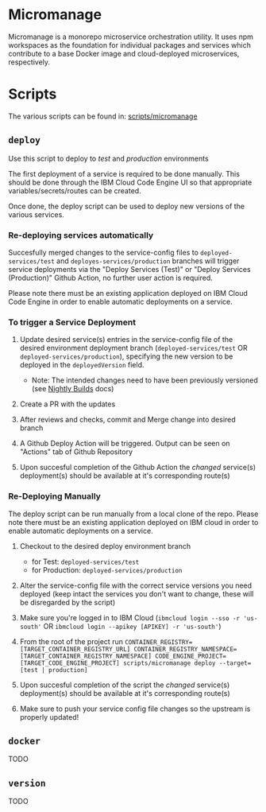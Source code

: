 # Micromanage

Micromanage is a monorepo microservice orchestration utility. It uses npm workspaces as the
foundation for individual packages and services which contribute to a base Docker image and
cloud-deployed microservices, respectively.

# Scripts

The various scripts can be found in: [scripts/micromanage](../scripts/micromanage)

## `deploy`

Use this script to deploy to _test_ and _production_ environments

The first deployment of a service is required to be done manually. This should be done through the
IBM Cloud Code Engine UI so that appropriate variables/secrets/routes can be created.

Once done, the deploy script can be used to deploy new versions of the various services.

### Re-deploying services automatically

Succesfully merged changes to the service-config files to `deployed-services/test` and
`deployes-services/production` branches will trigger service deployments via the "Deploy Services
(Test)" or "Deploy Services (Production)" Github Action, no further user action is required.

Please note there must be an existing application deployed on IBM Cloud Code Engine in order to
enable automatic deployments on a service.

### To trigger a Service Deployment

1. Update desired service(s) entries in the service-config file of the desired environment
   deployment branch (`deployed-services/test` OR `deployed-services/production`), specifying the
   new version to be deployed in the `deployedVersion` field.

   - Note: The intended changes need to have been previously versioned (see
     [Nightly Builds](./nightly-builds.md) docs)

2. Create a PR with the updates

3. After reviews and checks, commit and Merge change into desired branch

4. A Github Deploy Action will be triggered. Output can be seen on "Actions" tab of Github
   Repository

5. Upon succesful completion of the Github Action the _changed_ service(s) deployment(s) should be
   available at it's corresponding route(s)

### Re-Deploying Manually

The deploy script can be run manually from a local clone of the repo. Please note there must be an
existing application deployed on IBM cloud in order to enable automatic deployments on a service.

1. Checkout to the desired deploy environment branch

   - for Test: `deployed-services/test`
   - for Production: `deployed-services/production`

2. Alter the service-config file with the correct service versions you need deployed (keep intact
   the services you don't want to change, these will be disregarded by the script)

3. Make sure you're logged in to IBM Cloud (`ibmcloud login --sso -r 'us-south'` OR
   `ibmcloud login --apikey [APIKEY] -r 'us-south'`)

4. From the root of the project run
   `CONTAINER_REGISTRY=[TARGET_CONTAINER_REGISTRY_URL] CONTAINER_REGISTRY_NAMESPACE=[TARGET_CONTAINER_REGISTRY_NAMESPACE] CODE_ENGINE_PROJECT=[TARGET_CODE_ENGINE_PROJECT] scripts/micromanage deploy --target=[test | production]`

5. Upon succesful completion of the script the _changed_ service(s) deployment(s) should be
   available at it's corresponding route(s)

6. Make sure to push your service config file changes so the upstream is properly updated!

## `docker`

TODO

## `version`

TODO
